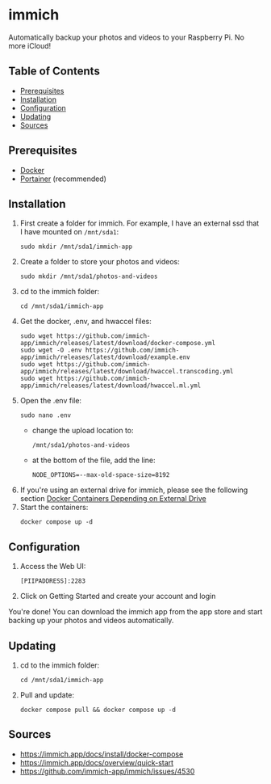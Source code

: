 # immich

Automatically backup your photos and videos to your Raspberry Pi. No more iCloud!

## Table of Contents

- [Prerequisites](#prerequisites)
- [Installation](#installation)
- [Configuration](#configuration)
- [Updating](#updating)
- [Sources](#sources)

## Prerequisites

- [Docker](/Pi-Guide/Docker.md)
- [Portainer](/Pi-Guide/Portainer.md) (recommended)

## Installation

1. First create a folder for immich. For example, I have an external ssd that I have mounted on `/mnt/sda1`:
   ```
   sudo mkdir /mnt/sda1/immich-app
   ```
1. Create a folder to store your photos and videos:
   ```
   sudo mkdir /mnt/sda1/photos-and-videos
   ```
1. cd to the immich folder:
   ```
   cd /mnt/sda1/immich-app
   ```
1. Get the docker, .env, and hwaccel files:
   ```
   sudo wget https://github.com/immich-app/immich/releases/latest/download/docker-compose.yml
   sudo wget -O .env https://github.com/immich-app/immich/releases/latest/download/example.env
   sudo wget https://github.com/immich-app/immich/releases/latest/download/hwaccel.transcoding.yml
   sudo wget https://github.com/immich-app/immich/releases/latest/download/hwaccel.ml.yml
   ```
1. Open the .env file:
   ```
   sudo nano .env
   ```
   - change the upload location to:
     ```
     /mnt/sda1/photos-and-videos
     ```
   - at the bottom of the file, add the line:
     ```
     NODE_OPTIONS=--max-old-space-size=8192
     ```
1. If you're using an external drive for immich, please see the following section [Docker Containers Depending on External Drive](/Pi-Guide/NAS.md#docker-containers-depending-on-external-drive)
1. Start the containers:
   ```
   docker compose up -d
   ```

## Configuration

1. Access the Web UI:
   ```
   [PIIPADDRESS]:2283
   ```
1. Click on Getting Started and create your account and login

You're done! You can download the immich app from the app store and start backing up your photos and videos automatically.

## Updating

1. cd to the immich folder:
   ```
   cd /mnt/sda1/immich-app
   ```
3. Pull and update:
   ```
   docker compose pull && docker compose up -d
   ```

## Sources

- https://immich.app/docs/install/docker-compose
- https://immich.app/docs/overview/quick-start
- https://github.com/immich-app/immich/issues/4530
